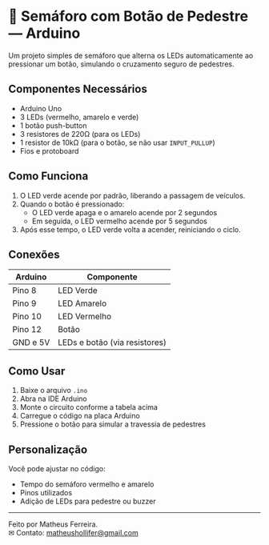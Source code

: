# 🚦 Semáforo com Botão de Pedestre — Arduino

Um projeto simples de semáforo que alterna os LEDs automaticamente ao pressionar um botão, simulando o cruzamento seguro de pedestres.

## Componentes Necessários
- Arduino Uno
- 3 LEDs (vermelho, amarelo e verde)
- 1 botão push-button
- 3 resistores de 220Ω (para os LEDs)
- 1 resistor de 10kΩ (para o botão, se não usar `INPUT_PULLUP`)
- Fios e protoboard

## Como Funciona
1. O LED verde acende por padrão, liberando a passagem de veículos.
2. Quando o botão é pressionado:
   - O LED verde apaga e o amarelo acende por 2 segundos
   - Em seguida, o LED vermelho acende por 5 segundos
3. Após esse tempo, o LED verde volta a acender, reiniciando o ciclo.

## Conexões
| Arduino       | Componente         |
|---------------|--------------------|
| Pino 8        | LED Verde          |
| Pino 9        | LED Amarelo        |
| Pino 10       | LED Vermelho       |
| Pino 12       | Botão              |
| GND e 5V      | LEDs e botão (via resistores) |

## Como Usar
1. Baixe o arquivo `.ino`
2. Abra na IDE Arduino
3. Monte o circuito conforme a tabela acima
4. Carregue o código na placa Arduino
5. Pressione o botão para simular a travessia de pedestres

## Personalização
Você pode ajustar no código:
- Tempo do semáforo vermelho e amarelo
- Pinos utilizados
- Adição de LEDs para pedestre ou buzzer

---

Feito por Matheus Ferreira.  
✉ Contato: matheushollifer@gmail.com
